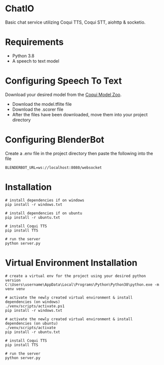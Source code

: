 # ChatIO
Basic chat service utilizing Coqui TTS, Coqui STT, aiohttp &amp; socketio.

# Requirements
* Python 3.8
* A speech to text model

# Configuring Speech To Text
Download your desired model from the [Coqui Model Zoo](https://coqui.ai/english/coqui/v0.9.3#download).

* Download the model.tflite file
* Download the .scorer file
* After the files have been downloaded, move them into your project directory

# Configuring BlenderBot
 Create a .env file in the project directory then paste the following into the file
```
BLENDERBOT_URL=ws://localhost:8080/websocket
```

# Installation
```
# install dependencies if on windows
pip install -r windows.txt

# install dependencies if on ubuntu
pip install -r ubuntu.txt

# install Coqui TTS
pip install TTS

# run the server
python server.py
```

# Virtual Environment Installation
```
# create a virtual env for the project using your desired python version
C:\Users\username\AppData\Local\Programs\Python\Python38\python.exe -m venv venv

# activate the newly created virtual environment & install dependencies (on windows)
./venv/scripts/activate.ps1
pip install -r windows.txt

# activate the newly created virtual environment & install dependencies (on ubuntu)
./venv/scripts/activate
pip install -r ubuntu.txt

# install Coqui TTS
pip install TTS

# run the server
python server.py
```

